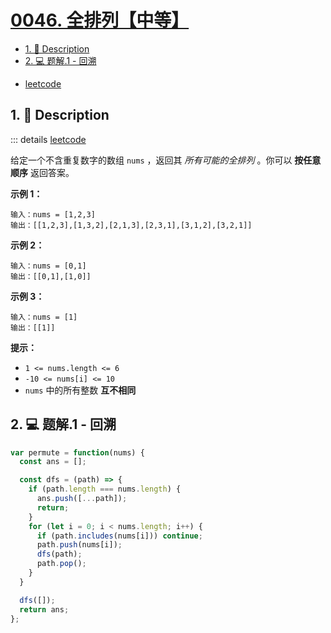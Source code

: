 # [0046. 全排列【中等】](https://github.com/Tdahuyou/leetcode/tree/main/0046.%20%E5%85%A8%E6%8E%92%E5%88%97%E3%80%90%E4%B8%AD%E7%AD%89%E3%80%91)

<!-- region:toc -->
- [1. 📝 Description](#1--description)
- [2. 💻 题解.1 - 回溯](#2--题解1---回溯)
<!-- endregion:toc -->
- [leetcode](https://leetcode.cn/problems/permutations/)


## 1. 📝 Description

::: details [leetcode](https://leetcode.cn)

给定一个不含重复数字的数组 `nums` ，返回其 *所有可能的全排列* 。你可以 **按任意顺序** 返回答案。

**示例 1：**
```
输入：nums = [1,2,3]
输出：[[1,2,3],[1,3,2],[2,1,3],[2,3,1],[3,1,2],[3,2,1]]
```
**示例 2：**
```
输入：nums = [0,1]
输出：[[0,1],[1,0]]
```
**示例 3：**
```
输入：nums = [1]
输出：[[1]]
```
**提示：**

- `1 <= nums.length <= 6`
- `-10 <= nums[i] <= 10`
- `nums` 中的所有整数 **互不相同**

## 2. 💻 题解.1 - 回溯

```javascript
var permute = function(nums) {
  const ans = [];

  const dfs = (path) => {
    if (path.length === nums.length) {
      ans.push([...path]);
      return;
    }
    for (let i = 0; i < nums.length; i++) {
      if (path.includes(nums[i])) continue;
      path.push(nums[i]);
      dfs(path);
      path.pop();
    }
  }

  dfs([]);
  return ans;
};
```












